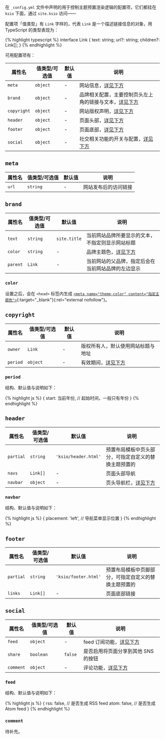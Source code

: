 在 `_config.yml` 文件中声明的用于控制主题预置渲染逻辑的配置项，它们都挂在 `ksio` 下面，通过 `site.ksio` 访问——

配置项「值类型」有 `Link` 字样的，代表 `Link` 是一个描述链接信息的对象，用 TypeScript 的类型表现为：

{% highlight typescript %}
interface Link {
  text: string;
  url?: string;
  children?: Link[];
}
{% endhighlight %}

可用配置项有：

| 属性名 | 值类型/可选值 | 默认值 | 说明 |
| --- | --- | --- | --- |
| `meta` | `object` | - | 网站信息，[详见下方](#meta) |
| `brand` | `object` | - | 品牌相关配置，主要控制页头左上角的链接与文本，[详见下方](#brand) |
| `copyright` | `object` | - | 网站版权声明，[详见下方](#copyright) |
| `header` | `object` | - | 页面头部，[详见下方](#header) |
| `footer` | `object` | - | 页面底部，[详见下方](#footer) |
| `social` | `object` | - | 社交相关功能的开关与配置，[详见下方](#social) |

## `meta`

| 属性名 | 值类型/可选值 | 默认值 | 说明 |
| --- | --- | --- | --- |
| `url` | `string` | - | 网站发布后的访问链接 |

## `brand`

| 属性名 | 值类型/可选值 | 默认值 | 说明 |
| --- | --- | --- | --- |
| `text` | `string` | `site.title` | 当前网站品牌所要显示的文本，不指定则显示网站标题 |
| `color` | `string` | - | 品牌主题色，[详见下方](#color) |
| `parent` | `Link` | - | 当前网站的父品牌，指定后会在当前网站品牌的左边显示 |

### `color`

设置之后，会在 `<head>` 标签内生成 [`<meta name="theme-color" content="指定主题色">`](https://developer.mozilla.org/en-US/docs/Web/HTML/Element/meta/name/theme-color){:target="_blank"}{:rel="external nofollow"}。

## `copyright`

| 属性名 | 值类型/可选值 | 默认值 | 说明 |
| --- | --- | --- | --- |
| `owner` | `Link` | - | 版权所有人，默认使用网站标题与地址 |
| `period` | `object` | - | 有效期间，[详见下方](#period) |

### `period`

结构、默认值与说明如下：

{% highlight js %}
{
  start: 当前年份, // 起始时间，一般只有年份
}
{% endhighlight %}

## `header`

| 属性名 | 值类型/可选值 | 默认值 | 说明 |
| --- | --- | --- | --- |
| `partial` | `string` | `'ksio/header.html'` | 预置布局模板中页头部分，可指定自定义的替换主题预置的 |
| `navs` | `Link[]` | - | 页面头部导航 |
| `navbar` | `object` | - | 页头导航栏，[详见下方](#navbar) |

### `navbar`

结构、默认值与说明如下：

{% highlight js %}
{
  placement: 'left', // 导航菜单显示位置
}
{% endhighlight %}

## `footer`

| 属性名 | 值类型/可选值 | 默认值 | 说明 |
| --- | --- | --- | --- |
| `partial` | `string` | `'ksio/footer.html'` | 预置布局模板中页脚部分，可指定自定义的替换主题预置的 |
| `links` | `Link[]` | - | 页面底部链接 |

## `social`

| 属性名 | 值类型/可选值 | 默认值 | 说明 |
| --- | --- | --- | --- |
| `feed` | `object` | - | feed 订阅功能，[详见下方](#feed) |
| `share` | `boolean` | `false` | 是否启用将页面分享到其他 SNS 的按钮 |
| `comment` | `object` | - | 评论功能，[详见下方](#comment) |

### `feed`

结构、默认值与说明如下：

{% highlight js %}
{
  rss: false, // 是否生成 RSS feed
  atom: false, // 是否生成 Atom feed
}
{% endhighlight %}

### `comment`

待补充。
